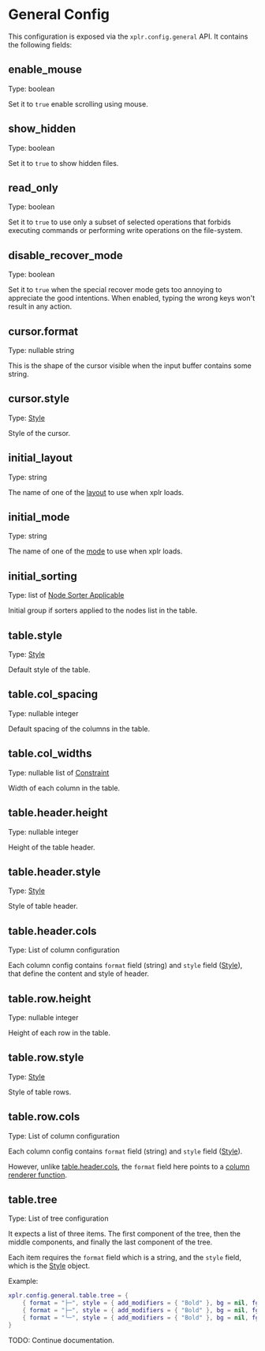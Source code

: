 General Config
==============

This configuration is exposed via the `xplr.config.general` API. It contains
the following fields:


enable_mouse
------------

Type: boolean

Set it to `true` enable scrolling using mouse.


show_hidden
-----------

Type: boolean

Set it to `true` to show hidden files.


read_only
---------

Type: boolean

Set it to `true` to use only a subset of selected operations that forbids
executing commands or performing write operations on the file-system.


disable_recover_mode
--------------------

Type: boolean

Set it to `true` when the special recover mode gets too annoying to appreciate
the good intentions. When enabled, typing the wrong keys won't result in any
action.


cursor.format
-------------

Type: nullable string

This is the shape of the cursor visible when the input buffer contains some string.


cursor.style
------------

Type: [Style][1]

Style of the cursor.


initial_layout
--------------

Type: string

The name of one of the [layout][2] to use when xplr loads.


initial_mode
------------

Type: string

The name of one of the [mode][3] to use when xplr loads.


initial_sorting
---------------

Type: list of [Node Sorter Applicable][4]

Initial group if sorters applied to the nodes list in the table.


table.style
-----------

Type: [Style][1]

Default style of the table.


table.col_spacing
-----------------

Type: nullable integer

Default spacing of the columns in the table.


table.col_widths
----------------

Type: nullable list of [Constraint][5]

Width of each column in the table.

table.header.height
----------------

Type: nullable integer

Height of the table header.


table.header.style
---------------

Type: [Style][1]

Style of table header.


table.header.cols
-----------------

Type: List of column configuration

Each column config contains `format` field (string) and `style` field
([Style][1]), that define the content and style of header.


table.row.height
----------------

Type: nullable integer

Height of each row in the table.


table.row.style
---------------

Type: [Style][1]

Style of table rows.


table.row.cols
-----------------

Type: List of column configuration

Each column config contains `format` field (string) and `style` field
([Style][1]).

However, unlike [table.header.cols][6], the `format` field here
points to a [column renderer function][7].


table.tree
-----------------

Type: List of tree configuration

It expects a list of three items. The first component of the tree, then the
middle components, and finally the last component of the tree.

Each item requires the `format` field which is a string, and the `style` field,
which is the [Style][1] object.

Example:

```lua
xplr.config.general.table.tree = {
    { format = "├─", style = { add_modifiers = { "Bold" }, bg = nil, fg = "Blue", sub_modifiers = nil } },
    { format = "├─", style = { add_modifiers = { "Bold" }, bg = nil, fg = "Blue", sub_modifiers = nil } },
    { format = "╰─", style = { add_modifiers = { "Bold" }, bg = nil, fg = "Blue", sub_modifiers = nil } },
}
```

TODO: Continue documentation.


[1]:style.md
[2]:layouts.md
[3]:modes.md
[4]:sorting.md#node-sorter-applicable
[5]:layouts.md#constraint
[6]:#tableheadercols
[7]:column-renderer.md
